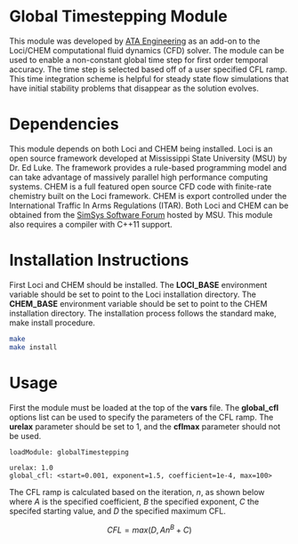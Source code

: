 # Global Timestepping Module
This module was developed by [ATA Engineering](http://www.ata-e.com) as an 
add-on to the Loci/CHEM computational fluid dynamics (CFD) solver. The 
module can be used to enable a non-constant global time step for first order
temporal accuracy. The time step is selected based off of a user specified CFL 
ramp. This time integration scheme is helpful for steady state flow simulations 
that have initial stability problems that disappear as the solution evolves.

# Dependencies
This module depends on both Loci and CHEM being installed. Loci is an open
source framework developed at Mississippi State University (MSU) by Dr. Ed 
Luke. The framework provides a rule-based programming model and can take 
advantage of massively parallel high performance computing systems. CHEM is 
a full featured open source CFD code with finite-rate chemistry built on 
the Loci framework. CHEM is export controlled under the International 
Traffic In Arms Regulations (ITAR). Both Loci and CHEM can be obtained from 
the [SimSys Software Forum](http://www.simcenter.msstate.edu) hosted by 
MSU. This module also requires a compiler with C++11 support.

# Installation Instructions
First Loci and CHEM should be installed. The **LOCI_BASE** environment
variable should be set to point to the Loci installation directory. The 
**CHEM_BASE** environment variable should be set to point to the CHEM 
installation directory. The installation process follows the standard 
make, make install procedure.

```bash
make
make install
```

# Usage
First the module must be loaded at the top of the **vars** file. 
The **global_cfl** options list can be used to specify the parameters of the 
CFL ramp. The **urelax** parameter should be set to 1, and the **cflmax**
parameter should not be used.

```
loadModule: globalTimestepping

urelax: 1.0
global_cfl: <start=0.001, exponent=1.5, coefficient=1e-4, max=100>
```

The CFL ramp is calculated based on the iteration, $n$, as shown below where 
$A$ is the specified coefficient, $B$ the specified exponent, $C$ the specifed
starting value, and $D$ the specified maximum CFL.

$$ CFL = max \left( D, A n^B + C \right) $$
